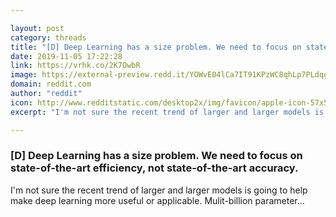 ```yaml
---

layout: post
category: threads
title: "[D] Deep Learning has a size problem. We need to focus on state-of-the-art efficiency, not state-of-the-art accuracy."
date: 2019-11-05 17:22:28
link: https://vrhk.co/2K7OwbR
image: https://external-preview.redd.it/YOWvE04lCa7IT91KPzWC8qhLp7PLdqgTbdPrV2dWGwk.jpg?width=1200&height=628.272251309&auto=webp&s=fc32a990e24f8aa61fa95678bf02914a1f028a07
domain: reddit.com
author: "reddit"
icon: http://www.redditstatic.com/desktop2x/img/favicon/apple-icon-57x57.png
excerpt: "I'm not sure the recent trend of larger and larger models is going to help make deep learning more useful or applicable. Mulit-billion parameter..."

---
```


### [D] Deep Learning has a size problem. We need to focus on state-of-the-art efficiency, not state-of-the-art accuracy.

I'm not sure the recent trend of larger and larger models is going to help make deep learning more useful or applicable. Mulit-billion parameter...
